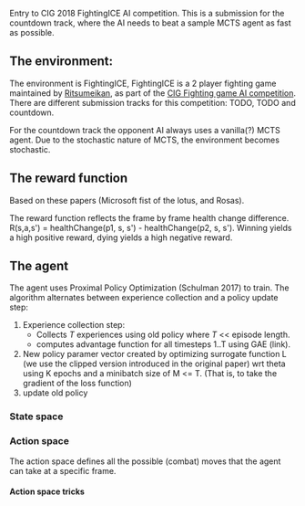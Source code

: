 Entry to CIG 2018 FightingICE AI competition. This is a submission for the countdown track, where the AI needs to beat a sample MCTS agent as fast as possible.

## The environment:

The environment is FightingICE, FightingICE is a 2 player fighting game maintained by [Ritsumeikan](http://en.ritsumei.ac.jp/), as part of the [CIG Fighting game AI competition](http://www.ice.ci.ritsumei.ac.jp/~ftgaic/). There are different submission tracks for this competition: TODO, TODO and countdown.

For the countdown track the opponent AI always uses a vanilla(?) MCTS agent. Due to the stochastic nature of MCTS, the environment becomes stochastic.

## The reward function

Based on these papers (Microsoft fist of the lotus, and Rosas).

The reward function reflects the frame by frame health change difference. R(s,a,s') = healthChange(p1, s, s') - healthChange(p2, s, s').
Winning yields a high positive reward, dying yields a high negative reward.

## The agent

The agent uses Proximal Policy Optimization (Schulman 2017) to train. The algorithm alternates between experience collection and a policy update step:

1. Experience collection step:
    + Collects *T* experiences using old policy where *T* << episode length.
    + computes advantage function for all timesteps 1..T using GAE (link).
2. New policy paramer vector created by optimizing surrogate function L (we use the clipped version introduced in the original paper) wrt theta using K epochs and a minibatch size of M <= T. (That is, to take the gradient of the loss function)
3. update old policy 

### State space


### Action space
The action space defines all the possible (combat) moves that the agent can take at a specific frame.

#### Action space tricks

